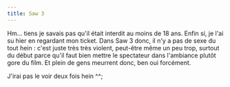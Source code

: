 ```yaml
---
title: Saw 3
---
```


Hm... tiens je savais pas qu'il était interdit au moins de 18 ans. Enfin si,
je l'ai su hier en regardant mon ticket. Dans Saw 3 donc, il n'y a pas de sexe
du tout hein : c'est juste très très violent, peut-être même un peu trop,
surtout du début parce qu'il faut bien mettre le spectateur dans l'ambiance
plutôt gore du film. Et plein de gens meurrent donc, ben oui forcément.

J'irai pas le voir deux fois hein ^^;

